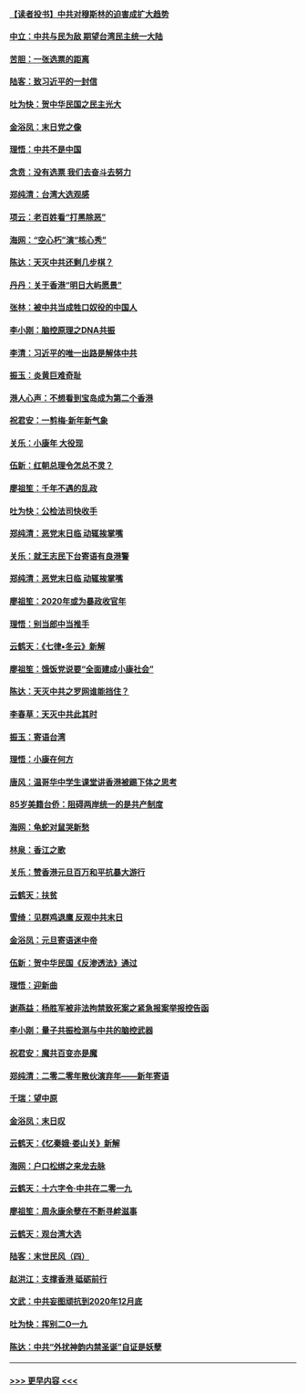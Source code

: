 #### [【读者投书】中共对穆斯林的迫害成扩大趋势](../pages/nsc993/n11791371.md?t=01150244) 
#### [中立：中共与民为敌 期望台湾民主统一大陆](../pages/nsc993/n11790392.md?t=01150244) 
#### [苦胆：一张选票的距离](../pages/nsc993/n11788914.md?t=01150244) 
#### [陆客：致习近平的一封信](../pages/nsc993/n11788867.md?t=01150244) 
#### [吐为快：贺中华民国之民主光大](../pages/nsc993/n11788618.md?t=01150244) 
#### [金浴凤：末日党之像](../pages/nsc993/n11787475.md?t=01150244) 
#### [理悟：中共不是中国](../pages/nsc993/n11787463.md?t=01150244) 
#### [念贲：没有选票  我们去奋斗去努力](../pages/nsc993/n11787398.md?t=01150244) 
#### [郑纯清：台湾大选观感](../pages/nsc993/n11786210.md?t=01150244) 
#### [项云：老百姓看“打黑除恶”](../pages/nsc993/n11785398.md?t=01150244) 
#### [海网：“空心朽”演“核心秀”](../pages/nsc993/n11783874.md?t=01150244) 
#### [陈达：天灭中共还剩几步棋？](../pages/nsc993/n11783719.md?t=01150244) 
#### [丹丹：关于香港“明日大屿愿景”](../pages/nsc993/n11783273.md?t=01150244) 
#### [张林：被中共当成牲口奴役的中国人](../pages/nsc993/n11782397.md?t=01150244) 
#### [李小刚：脑控原理之DNA共振](../pages/nsc993/n11780962.md?t=01150244) 
#### [李清：习近平的唯一出路是解体中共](../pages/nsc993/n11780866.md?t=01150244) 
#### [振玉：炎黄巨难奇耻](../pages/nsc993/n11779632.md?t=01150244) 
#### [港人心声：不想看到宝岛成为第二个香港](../pages/nsc993/n11778817.md?t=01150244) 
#### [祝君安：一剪梅‧新年新气象](../pages/nsc993/n11776340.md?t=01150244) 
#### [关乐：小康年 大役现](../pages/nsc993/n11774213.md?t=01150244) 
#### [伍新：红朝总理令怎总不灵？](../pages/nsc993/n11770813.md?t=01150244) 
#### [廖祖笙：千年不遇的乱政](../pages/nsc993/n11770373.md?t=01150244) 
#### [吐为快：公检法司快收手](../pages/nsc993/n11770359.md?t=01150244) 
#### [郑纯清：恶党末日临 动辄挨掌嘴](../pages/nsc993/n11769912.md?t=01150244) 
#### [关乐：就王志民下台寄语有良港警](../pages/nsc993/n11769903.md?t=01150244) 
#### [郑纯清：恶党末日临 动辄挨掌嘴](../pages/nsc993/n11769356.md?t=01150244) 
#### [廖祖笙：2020年或为暴政收官年](../pages/nsc993/n11768216.md?t=01150244) 
#### [理悟：别当郎中当推手](../pages/nsc993/n11768243.md?t=01150244) 
#### [云鹤天：《七律▪冬云》新解](../pages/nsc993/n11768204.md?t=01150244) 
#### [廖祖笙：饿饭党说要“全面建成小康社会”](../pages/nsc993/n11767482.md?t=01150244) 
#### [陈达：天灭中共之罗网谁能挡住？](../pages/nsc993/n11767465.md?t=01150244) 
#### [李春草：天灭中共此其时](../pages/nsc993/n11767452.md?t=01150244) 
#### [振玉：寄语台湾](../pages/nsc993/n11767432.md?t=01150244) 
#### [理悟：小康在何方](../pages/nsc993/n11767394.md?t=01150244) 
#### [唐风：温哥华中学生课堂讲香港被踢下体之思考](../pages/nsc993/n11766848.md?t=01150244) 
#### [85岁美籍台侨：阻碍两岸统一的是共产制度](../pages/nsc993/n11765043.md?t=01150244) 
#### [海网：龟蛇对鼠哭新愁](../pages/nsc993/n11764895.md?t=01150244) 
#### [林泉：香江之歌](../pages/nsc993/n11764415.md?t=01150244) 
#### [关乐：赞香港元旦百万和平抗暴大游行](../pages/nsc993/n11764382.md?t=01150244) 
#### [云鹤天：扶贫](../pages/nsc993/n11764245.md?t=01150244) 
#### [雪绮：见群鸡退鹰  反观中共末日](../pages/nsc993/n11762112.md?t=01150244) 
#### [金浴凤：元旦寄语迷中帝](../pages/nsc993/n11761788.md?t=01150244) 
#### [伍新：贺中华民国《反渗透法》通过](../pages/nsc993/n11761994.md?t=01150244) 
#### [理悟：迎新曲](../pages/nsc993/n11761152.md?t=01150244) 
#### [谢燕益：杨胜军被非法拘禁致死案之紧急报案举报控告函](../pages/nsc993/n11756134.md?t=01150244) 
#### [李小刚：量子共振检测与中共的脑控武器](../pages/nsc993/n11754518.md?t=01150244) 
#### [祝君安：魔共百变亦是魔](../pages/nsc993/n11754469.md?t=01150244) 
#### [郑纯清：二零二零年散伙演弃年——新年寄语](../pages/nsc993/n11754195.md?t=01150244) 
#### [千瑞：望中原](../pages/nsc993/n11754159.md?t=01150244) 
#### [金浴凤：末日叹](../pages/nsc993/n11752359.md?t=01150244) 
#### [云鹤天：《忆秦娥‧娄山关》新解](../pages/nsc993/n11752348.md?t=01150244) 
#### [海网：户口松绑之来龙去脉](../pages/nsc993/n11752328.md?t=01150244) 
#### [云鹤天：十六字令‧中共在二零一九](../pages/nsc993/n11752305.md?t=01150244) 
#### [廖祖笙：周永康余孽在不断寻衅滋事](../pages/nsc993/n11751013.md?t=01150244) 
#### [云鹤天：观台湾大选](../pages/nsc993/n11751007.md?t=01150244) 
#### [陆客：末世民风（四）](../pages/nsc993/n11749203.md?t=01150244) 
#### [赵洪江：支撑香港 砥砺前行](../pages/nsc993/n11748482.md?t=01150244) 
#### [文武：中共妄图顽抗到2020年12月底](../pages/nsc993/n11748446.md?t=01150244) 
#### [吐为快：挥别二O一九](../pages/nsc993/n11748411.md?t=01150244) 
#### [陈达：中共“外扰神韵内禁圣诞”自证是妖孽](../pages/nsc993/n11748226.md?t=01150244) 

----
#### [ >>> 更早内容 <<< ](../indexes/nsc993-earlier.md)
